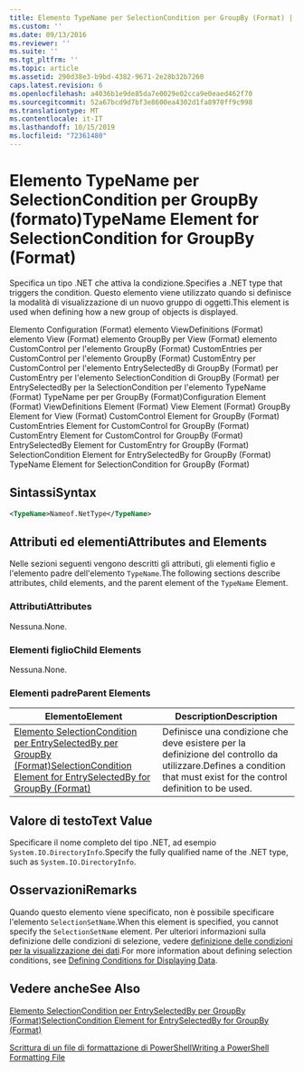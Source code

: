 ```yaml
---
title: Elemento TypeName per SelectionCondition per GroupBy (Format) | Microsoft Docs
ms.custom: ''
ms.date: 09/13/2016
ms.reviewer: ''
ms.suite: ''
ms.tgt_pltfrm: ''
ms.topic: article
ms.assetid: 290d38e3-b9bd-4382-9671-2e28b32b7260
caps.latest.revision: 6
ms.openlocfilehash: a4036b1e9de85da7e0029e02cca9e0eaed462f70
ms.sourcegitcommit: 52a67bcd9d7bf3e8600ea4302d1fa8970ff9c998
ms.translationtype: MT
ms.contentlocale: it-IT
ms.lasthandoff: 10/15/2019
ms.locfileid: "72361480"
---
```

# <a name="typename-element-for-selectioncondition-for-groupby-format"></a><span data-ttu-id="ca5fc-102">Elemento TypeName per SelectionCondition per GroupBy (formato)</span><span class="sxs-lookup"><span data-stu-id="ca5fc-102">TypeName Element for SelectionCondition for GroupBy (Format)</span></span>

<span data-ttu-id="ca5fc-103">Specifica un tipo .NET che attiva la condizione.</span><span class="sxs-lookup"><span data-stu-id="ca5fc-103">Specifies a .NET type that triggers the condition.</span></span> <span data-ttu-id="ca5fc-104">Questo elemento viene utilizzato quando si definisce la modalità di visualizzazione di un nuovo gruppo di oggetti.</span><span class="sxs-lookup"><span data-stu-id="ca5fc-104">This element is used when defining how a new group of objects is displayed.</span></span>

<span data-ttu-id="ca5fc-105">Elemento Configuration (Format) elemento ViewDefinitions (Format) elemento View (Format) elemento GroupBy per View (Format) elemento CustomControl per l'elemento GroupBy (Format) CustomEntries per CustomControl per l'elemento GroupBy (Format) CustomEntry per CustomControl per l'elemento EntrySelectedBy di GroupBy (Format) per CustomEntry per l'elemento SelectionCondition di GroupBy (Format) per EntrySelectedBy per la SelectionCondition per l'elemento TypeName (Format) TypeName per per GroupBy (Format)</span><span class="sxs-lookup"><span data-stu-id="ca5fc-105">Configuration Element (Format) ViewDefinitions Element (Format) View Element (Format) GroupBy Element for View (Format) CustomControl Element for GroupBy (Format) CustomEntries Element for CustomControl for GroupBy (Format) CustomEntry Element for CustomControl for GroupBy (Format) EntrySelectedBy Element for CustomEntry for GroupBy (Format) SelectionCondition Element for EntrySelectedBy for GroupBy (Format) TypeName Element for SelectionCondition for GroupBy  (Format)</span></span>

## <a name="syntax"></a><span data-ttu-id="ca5fc-106">Sintassi</span><span class="sxs-lookup"><span data-stu-id="ca5fc-106">Syntax</span></span>

```xml
<TypeName>Nameof.NetType</TypeName>

```

## <a name="attributes-and-elements"></a><span data-ttu-id="ca5fc-107">Attributi ed elementi</span><span class="sxs-lookup"><span data-stu-id="ca5fc-107">Attributes and Elements</span></span>

<span data-ttu-id="ca5fc-108">Nelle sezioni seguenti vengono descritti gli attributi, gli elementi figlio e l'elemento padre dell'elemento `TypeName`.</span><span class="sxs-lookup"><span data-stu-id="ca5fc-108">The following sections describe attributes, child elements, and the parent element of the `TypeName` Element.</span></span>

### <a name="attributes"></a><span data-ttu-id="ca5fc-109">Attributi</span><span class="sxs-lookup"><span data-stu-id="ca5fc-109">Attributes</span></span>

<span data-ttu-id="ca5fc-110">Nessuna.</span><span class="sxs-lookup"><span data-stu-id="ca5fc-110">None.</span></span>

### <a name="child-elements"></a><span data-ttu-id="ca5fc-111">Elementi figlio</span><span class="sxs-lookup"><span data-stu-id="ca5fc-111">Child Elements</span></span>

<span data-ttu-id="ca5fc-112">Nessuna.</span><span class="sxs-lookup"><span data-stu-id="ca5fc-112">None.</span></span>

### <a name="parent-elements"></a><span data-ttu-id="ca5fc-113">Elementi padre</span><span class="sxs-lookup"><span data-stu-id="ca5fc-113">Parent Elements</span></span>

|<span data-ttu-id="ca5fc-114">Elemento</span><span class="sxs-lookup"><span data-stu-id="ca5fc-114">Element</span></span>|<span data-ttu-id="ca5fc-115">Description</span><span class="sxs-lookup"><span data-stu-id="ca5fc-115">Description</span></span>|
|-------------|-----------------|
|[<span data-ttu-id="ca5fc-116">Elemento SelectionCondition per EntrySelectedBy per GroupBy (Format)</span><span class="sxs-lookup"><span data-stu-id="ca5fc-116">SelectionCondition Element for EntrySelectedBy for GroupBy (Format)</span></span>](./selectioncondition-element-for-entryselectedby-for-groupby-format.md)|<span data-ttu-id="ca5fc-117">Definisce una condizione che deve esistere per la definizione del controllo da utilizzare.</span><span class="sxs-lookup"><span data-stu-id="ca5fc-117">Defines a condition that must exist for the control definition to be used.</span></span>|

## <a name="text-value"></a><span data-ttu-id="ca5fc-118">Valore di testo</span><span class="sxs-lookup"><span data-stu-id="ca5fc-118">Text Value</span></span>

<span data-ttu-id="ca5fc-119">Specificare il nome completo del tipo .NET, ad esempio `System.IO.DirectoryInfo`.</span><span class="sxs-lookup"><span data-stu-id="ca5fc-119">Specify the fully qualified name of the .NET type, such as `System.IO.DirectoryInfo`.</span></span>

## <a name="remarks"></a><span data-ttu-id="ca5fc-120">Osservazioni</span><span class="sxs-lookup"><span data-stu-id="ca5fc-120">Remarks</span></span>

<span data-ttu-id="ca5fc-121">Quando questo elemento viene specificato, non è possibile specificare l'elemento `SelectionSetName`.</span><span class="sxs-lookup"><span data-stu-id="ca5fc-121">When this element is specified, you cannot specify the `SelectionSetName` element.</span></span> <span data-ttu-id="ca5fc-122">Per ulteriori informazioni sulla definizione delle condizioni di selezione, vedere [definizione delle condizioni per la visualizzazione dei dati](./defining-conditions-for-displaying-data.md).</span><span class="sxs-lookup"><span data-stu-id="ca5fc-122">For more information about defining selection conditions, see [Defining Conditions for Displaying Data](./defining-conditions-for-displaying-data.md).</span></span>

## <a name="see-also"></a><span data-ttu-id="ca5fc-123">Vedere anche</span><span class="sxs-lookup"><span data-stu-id="ca5fc-123">See Also</span></span>

[<span data-ttu-id="ca5fc-124">Elemento SelectionCondition per EntrySelectedBy per GroupBy (Format)</span><span class="sxs-lookup"><span data-stu-id="ca5fc-124">SelectionCondition Element for EntrySelectedBy for GroupBy (Format)</span></span>](./selectioncondition-element-for-entryselectedby-for-groupby-format.md)

[<span data-ttu-id="ca5fc-125">Scrittura di un file di formattazione di PowerShell</span><span class="sxs-lookup"><span data-stu-id="ca5fc-125">Writing a PowerShell Formatting File</span></span>](./writing-a-powershell-formatting-file.md)
